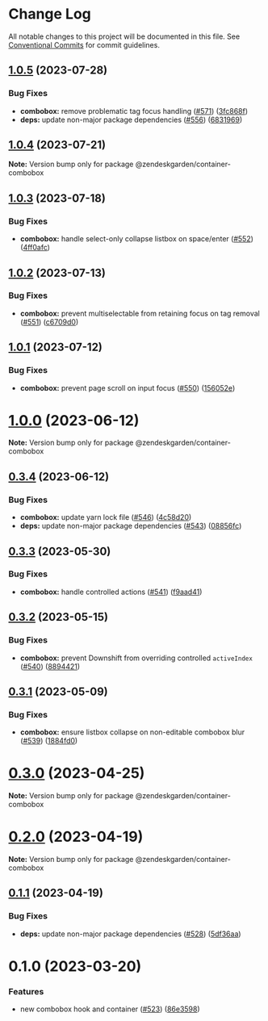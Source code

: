 # Change Log

All notable changes to this project will be documented in this file.
See [Conventional Commits](https://conventionalcommits.org) for commit guidelines.

## [1.0.5](https://github.com/zendeskgarden/react-containers/compare/@zendeskgarden/container-combobox@1.0.4...@zendeskgarden/container-combobox@1.0.5) (2023-07-28)

### Bug Fixes

- **combobox:** remove problematic tag focus handling ([#571](https://github.com/zendeskgarden/react-containers/issues/571)) ([3fc868f](https://github.com/zendeskgarden/react-containers/commit/3fc868fee9c577fc91ac092cc1f2d35bb905d7d6))
- **deps:** update non-major package dependencies ([#556](https://github.com/zendeskgarden/react-containers/issues/556)) ([6831969](https://github.com/zendeskgarden/react-containers/commit/6831969ebb4390546f0159c5803121d711ef91bd))

## [1.0.4](https://github.com/zendeskgarden/react-containers/compare/@zendeskgarden/container-combobox@1.0.3...@zendeskgarden/container-combobox@1.0.4) (2023-07-21)

**Note:** Version bump only for package @zendeskgarden/container-combobox

## [1.0.3](https://github.com/zendeskgarden/react-containers/compare/@zendeskgarden/container-combobox@1.0.2...@zendeskgarden/container-combobox@1.0.3) (2023-07-18)

### Bug Fixes

- **combobox:** handle select-only collapse listbox on space/enter ([#552](https://github.com/zendeskgarden/react-containers/issues/552)) ([4ff0afc](https://github.com/zendeskgarden/react-containers/commit/4ff0afc75792985a34e0e5934e82f85a5592ddb1))

## [1.0.2](https://github.com/zendeskgarden/react-containers/compare/@zendeskgarden/container-combobox@1.0.1...@zendeskgarden/container-combobox@1.0.2) (2023-07-13)

### Bug Fixes

- **combobox:** prevent multiselectable from retaining focus on tag removal ([#551](https://github.com/zendeskgarden/react-containers/issues/551)) ([c6709d0](https://github.com/zendeskgarden/react-containers/commit/c6709d0c185865bea38470a78e893c71bec356c4))

## [1.0.1](https://github.com/zendeskgarden/react-containers/compare/@zendeskgarden/container-combobox@1.0.0...@zendeskgarden/container-combobox@1.0.1) (2023-07-12)

### Bug Fixes

- **combobox:** prevent page scroll on input focus ([#550](https://github.com/zendeskgarden/react-containers/issues/550)) ([156052e](https://github.com/zendeskgarden/react-containers/commit/156052e5aa5518a9fd038fbda6cd0b2b9e2d0af0))

# [1.0.0](https://github.com/zendeskgarden/react-containers/compare/@zendeskgarden/container-combobox@0.3.4...@zendeskgarden/container-combobox@1.0.0) (2023-06-12)

**Note:** Version bump only for package @zendeskgarden/container-combobox

## [0.3.4](https://github.com/zendeskgarden/react-containers/compare/@zendeskgarden/container-combobox@0.3.3...@zendeskgarden/container-combobox@0.3.4) (2023-06-12)

### Bug Fixes

- **combobox:** update yarn lock file ([#546](https://github.com/zendeskgarden/react-containers/issues/546)) ([4c58d20](https://github.com/zendeskgarden/react-containers/commit/4c58d20e92e261c3fc7b91e0f2e238c5d4841f11))
- **deps:** update non-major package dependencies ([#543](https://github.com/zendeskgarden/react-containers/issues/543)) ([08856fc](https://github.com/zendeskgarden/react-containers/commit/08856fca9b08f7434b91bf1b95b4d2fff497d75f))

## [0.3.3](https://github.com/zendeskgarden/react-containers/compare/@zendeskgarden/container-combobox@0.3.2...@zendeskgarden/container-combobox@0.3.3) (2023-05-30)

### Bug Fixes

- **combobox:** handle controlled actions ([#541](https://github.com/zendeskgarden/react-containers/issues/541)) ([f9aad41](https://github.com/zendeskgarden/react-containers/commit/f9aad41b685da55529d92fb295b231d4eb516d1b))

## [0.3.2](https://github.com/zendeskgarden/react-containers/compare/@zendeskgarden/container-combobox@0.3.1...@zendeskgarden/container-combobox@0.3.2) (2023-05-15)

### Bug Fixes

- **combobox:** prevent Downshift from overriding controlled `activeIndex` ([#540](https://github.com/zendeskgarden/react-containers/issues/540)) ([8894421](https://github.com/zendeskgarden/react-containers/commit/8894421a62f9a2b7d1b26b75c7ddafd3553b0ab2))

## [0.3.1](https://github.com/zendeskgarden/react-containers/compare/@zendeskgarden/container-combobox@0.3.0...@zendeskgarden/container-combobox@0.3.1) (2023-05-09)

### Bug Fixes

- **combobox:** ensure listbox collapse on non-editable combobox blur ([#539](https://github.com/zendeskgarden/react-containers/issues/539)) ([1884fd0](https://github.com/zendeskgarden/react-containers/commit/1884fd0588b58cebb13ef1cd1c877b1a6cc3b5d6))

# [0.3.0](https://github.com/zendeskgarden/react-containers/compare/@zendeskgarden/container-combobox@0.2.0...@zendeskgarden/container-combobox@0.3.0) (2023-04-25)

**Note:** Version bump only for package @zendeskgarden/container-combobox

# [0.2.0](https://github.com/zendeskgarden/react-containers/compare/@zendeskgarden/container-combobox@0.1.1...@zendeskgarden/container-combobox@0.2.0) (2023-04-19)

**Note:** Version bump only for package @zendeskgarden/container-combobox

## [0.1.1](https://github.com/zendeskgarden/react-containers/compare/@zendeskgarden/container-combobox@0.1.0...@zendeskgarden/container-combobox@0.1.1) (2023-04-19)

### Bug Fixes

- **deps:** update non-major package dependencies ([#528](https://github.com/zendeskgarden/react-containers/issues/528)) ([5df36aa](https://github.com/zendeskgarden/react-containers/commit/5df36aa7c5e78dc0da79a95416e915cc8e1348da))

# 0.1.0 (2023-03-20)

### Features

- new combobox hook and container ([#523](https://github.com/zendeskgarden/react-containers/issues/523)) ([86e3598](https://github.com/zendeskgarden/react-containers/commit/86e35981c717118514fd6bdf4627d8d42e1b155e))
